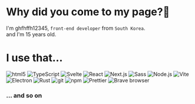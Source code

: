 # Why did you come to my page?🤔

I'm ghfhffh12345, `front-end developer` from `South Korea`.  
and I'm 15 years old.

# I use that...
<p>
  <img alt="html5" src="https://img.shields.io/badge/-HTML5-E34F26?style=flat-square&logo=html5&logoColor=white" />
  <img alt="TypeScript" src="https://img.shields.io/badge/-TypeScript-007ACC?style=flat-square&logo=typescript&logoColor=white" />
  <img alt="Svelte" src="https://img.shields.io/badge/-Svelte-%23FF3E00?style=flat-square&logo=svelte&logoColor=white" />
  <img alt="React" src="https://img.shields.io/badge/-React-45b8d8?style=flat-square&logo=react&logoColor=white" />
  <img alt="Next.js" src="https://img.shields.io/badge/-Next.js-%23000000?style=flat-square&logo=Next.js&logoColor=white" />
  <img alt="Sass" src="https://img.shields.io/badge/-Sass-CC6699?style=flat-square&logo=sass&logoColor=white" />
  <img alt="Node.js" src="https://img.shields.io/badge/-Nodejs-43853d?style=flat-square&logo=Node.js&logoColor=white" />
  <img alt="Vite" src="https://img.shields.io/badge/-Vite-%23646CFF?style=flat-square&logo=vite&logoColor=white" />
  <img alt="Electron" src="https://img.shields.io/badge/-Electron-%2347848F?style=flat-square&logo=electron&logoColor=white" />
  <img alt="Rust" src="https://img.shields.io/badge/-Rust-%23000000?style=flat-square&logo=rust&logoColor=white" />
  <img alt="git" src="https://img.shields.io/badge/-Git-F05032?style=flat-square&logo=git&logoColor=white" />
  <img alt="npm" src="https://img.shields.io/badge/-NPM-%23CB3837?style=flat-square&logo=npm&logoColor=white" />
  <img alt="Prettier" src="https://img.shields.io/badge/-Prettier-F7B93E?style=flat-square&logo=prettier&logoColor=white" />
  <img alt="Brave browser" src="https://img.shields.io/badge/-Brave_Browser-FB542B?style=flat-square&logo=brave&logoColor=white" />
</p>

### ... and so on
